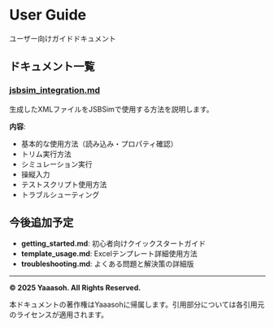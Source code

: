# User Guide

ユーザー向けガイドドキュメント

## ドキュメント一覧

### [jsbsim_integration.md](jsbsim_integration.md)

生成したXMLファイルをJSBSimで使用する方法を説明します。

**内容**:
- 基本的な使用方法（読み込み・プロパティ確認）
- トリム実行方法
- シミュレーション実行
- 操縦入力
- テストスクリプト使用方法
- トラブルシューティング

## 今後追加予定

- **getting_started.md**: 初心者向けクイックスタートガイド
- **template_usage.md**: Excelテンプレート詳細使用方法
- **troubleshooting.md**: よくある問題と解決策の詳細版

---

**© 2025 Yaaasoh. All Rights Reserved.**

本ドキュメントの著作権はYaaasohに帰属します。引用部分については各引用元のライセンスが適用されます。

